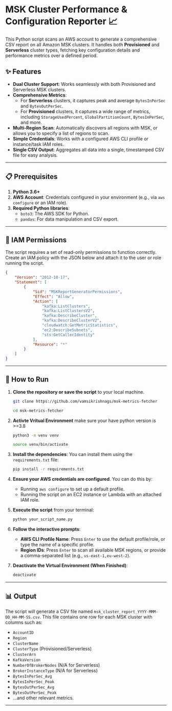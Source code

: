# MSK Cluster Performance & Configuration Reporter 📈

This Python script scans an AWS account to generate a comprehensive CSV report on all Amazon MSK clusters. It handles both **Provisioned** and **Serverless** cluster types, fetching key configuration details and performance metrics over a defined period.

## ✨ Features

-   **Dual Cluster Support**: Works seamlessly with both Provisioned and Serverless MSK clusters.
-   **Comprehensive Metrics**:
    -   For **Serverless** clusters, it captures peak and average `BytesInPerSec` and `BytesOutPerSec`.
    -   For **Provisioned** clusters, it captures a wide range of metrics, including `StorageUsedPercent`, `GlobalPartitionCount`, `BytesInPerSec`, and more.
-   **Multi-Region Scan**: Automatically discovers all regions with MSK, or allows you to specify a list of regions to scan.
-   **Simple Credentials**: Works with a configured AWS CLI profile or instance/task IAM roles.
-   **Single CSV Output**: Aggregates all data into a single, timestamped CSV file for easy analysis.

---

## 📋 Prerequisites

1.  **Python 3.6+**
2.  **AWS Account**: Credentials configured in your environment (e.g., via `aws configure` or an IAM role).
3.  **Required Python libraries**:
    -   `boto3`: The AWS SDK for Python.
    -   `pandas`: For data manipulation and CSV export.

   

---

## 🔐 IAM Permissions

The script requires a set of read-only permissions to function correctly. Create an IAM policy with the JSON below and attach it to the user or role running the script.

```json
{
    "Version": "2012-10-17",
    "Statement": [
        {
            "Sid": "MSKReportGeneratorPermissions",
            "Effect": "Allow",
            "Action": [
                "kafka:ListClusters",
                "kafka:ListClustersV2",
                "kafka:DescribeCluster",
                "kafka:DescribeClusterV2",
                "cloudwatch:GetMetricStatistics",
                "ec2:DescribeSubnets",
                "sts:GetCallerIdentity"
            ],
            "Resource": "*"
        }
    ]
}
```

---

## 🚀 How to Run

1.  **Clone the repository or save the script** to your local machine.
    ```bash
    git clone https://github.com/vamsikrishnags/msk-metrics-fetcher
    ```
    ```bash
    cd msk-metrics-fetcher
    ```
    
2.  **Activte Vritual Environment**
    make sure your have python version is >=3.8
    ```bash
    python3 -m venv venv
    ```
    ```bash
    source venv/bin/activate
    ```
    
3.  **Install the dependencies**:
     You can install them using the `requirements.txt` file:
    ```bash
    pip install -r requirements.txt
    ```
    
4.  **Ensure your AWS credentials are configured**. You can do this by:
    -   Running `aws configure` to set up a default profile.
    -   Running the script on an EC2 instance or Lambda with an attached IAM role.
5.  **Execute the script** from your terminal:
    ```bash
    python your_script_name.py
    ```
6.  **Follow the interactive prompts**:
    -   **AWS CLI Profile Name**: Press `Enter` to use the default profile/role, or type the name of a specific profile.
    -   **Region IDs**: Press `Enter` to scan all available MSK regions, or provide a comma-separated list (e.g., `us-east-1,eu-west-2`).

7.  **Deactivate the Virtual Environment (When Finished)**:
    ```bash
    deactivate
    ```
---

## 📊 Output

The script will generate a CSV file named `msk_cluster_report_YYYY-MMM-DD_HH-MM-SS.csv`. This file contains one row for each MSK cluster with columns such as:

-   `AccountID`
-   `Region`
-   `ClusterName`
-   `ClusterType` (Provisioned/Serverless)
-   `ClusterArn`
-   `KafkaVersion`
-   `NumberOfBrokerNodes` (N/A for Serverless)
-   `BrokerInstanceType` (N/A for Serverless)
-   `BytesInPerSec_Avg`
-   `BytesInPerSec_Peak`
-   `BytesOutPerSec_Avg`
-   `BytesOutPerSec_Peak`
-   ...and other relevant metrics.

---
